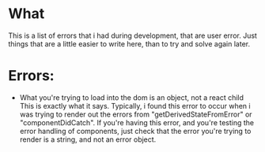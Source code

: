 # What
This is a list of errors that i had during development, that are user error. 
Just things that are a little easier to write here, than to try and solve again later.

# Errors:
* What you're trying to load into the dom is an object, not a react child
This is exactly what it says. Typically, i found this error to occur when i was trying to render out the errors from "getDerivedStateFromError" or "componentDidCatch".
If you're having this error, and you're testing the error handling of components, just check that the error you're trying to render is a string, and not an error object.
